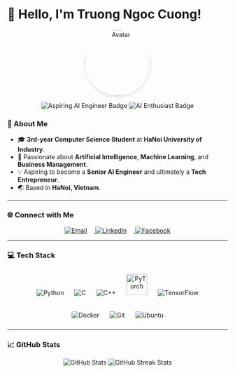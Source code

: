 # 👋 Hello, I'm Truong Ngoc Cuong!

<p align="center">
  <img src="https://avatars.githubusercontent.com/u/147835234?v=4" alt="Avatar" style="width:150px; height:150px; border-radius:50%; box-shadow: 0px 4px 6px rgba(0, 0, 0, 0.1);" />
</p>

<p align="center">
  <img src="https://img.shields.io/badge/-Aspiring%20AI%20Engineer-blue?style=for-the-badge&logo=artstation&logoColor=white" alt="Aspiring AI Engineer Badge"/>
  <img src="https://img.shields.io/badge/-AI%20Enthusiast-orange?style=for-the-badge&logo=codeigniter&logoColor=white" alt="AI Enthusiast Badge"/>
</p>

### 🌟 About Me
- 🎓 **3rd-year Computer Science Student** at **HaNoi University of Industry**.
- 🚀 Passionate about **Artificial Intelligence**, **Machine Learning**, and **Business Management**.
- 💡 Aspiring to become a **Senior AI Engineer** and ultimately a **Tech Entrepreneur**.
- 🌏 Based in **HaNoi, Vietnam**.


---

### 🌐 Connect with Me  
<p align="center">
  <a href="mailto:cuongtn.dekiru@gmail.com" target="_blank">
    <img src="https://img.icons8.com/fluency/48/email.png" alt="Email" style="margin-right: 15px;" />
  </a>
  <a href="https://www.linkedin.com/in/tr%C6%B0%C6%A1ng-ng%E1%BB%8Dc-c%C6%B0%E1%BB%9Dng-b64a522a8/" target="_blank">
    <img src="https://img.icons8.com/fluency/48/linkedin.png" alt="LinkedIn" style="margin-right: 15px;" />
  </a>
  <a href="https://www.facebook.com/cuong.truongngoc.144" target="_blank">
    <img src="https://img.icons8.com/fluency/48/facebook-new.png" alt="Facebook" />
  </a>
</p>

---

### 💻 Tech Stack
<p align="center">
  <!-- Programming Languages -->
  <img src="https://img.icons8.com/color/48/python--v1.png" alt="Python" style="margin: 10px;" />
  <img src="https://img.icons8.com/color/48/c-programming.png" alt="C" style="margin: 10px;" />
  <img src="https://img.icons8.com/color/48/c-plus-plus-logo.png" alt="C++" style="margin: 10px;" />
    <img src="https://upload.wikimedia.org/wikipedia/commons/1/10/PyTorch_logo_icon.svg" alt="PyTorch" style="margin: 10px; width:48px;" />
  <img src="https://img.icons8.com/color/48/tensorflow.png" alt="TensorFlow" style="margin: 10px;" />
</p>

<p align="center">
  <!-- Tools -->
  <img src="https://img.icons8.com/fluency/48/docker.png" alt="Docker" style="margin: 10px;" />
  <img src="https://img.icons8.com/color/48/git.png" alt="Git" style="margin: 10px;" />
  <img src="https://img.icons8.com/color/48/ubuntu--v1.png" alt="Ubuntu" style="margin: 10px;" />
</p>

---

### 📈 GitHub Stats  
<p align="center">
  <img src="https://github-readme-stats.vercel.app/api?username=KittoDekiru1406&show_icons=true&theme=radical" alt="GitHub Stats" />
  <img src="https://github-readme-streak-stats.herokuapp.com/?user=KittoDekiru1406&theme=radical" alt="GitHub Streak Stats" />
</p>



